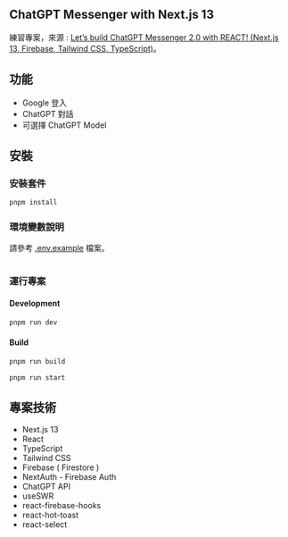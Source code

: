 ## ChatGPT Messenger with Next.js 13

練習專案，來源 : [Let’s build ChatGPT Messenger 2.0 with REACT! (Next.js 13, Firebase, Tailwind CSS, TypeScript)](https://www.youtube.com/watch?v=V6Hq_EX2LLM)。

## 功能

- Google 登入
- ChatGPT 對話
- 可選擇 ChatGPT Model

## 安裝

### 安裝套件

```bash
pnpm install
```

### 環境變數說明

請參考 [.env.example]() 檔案。

```env

```

### 運行專案

#### Development
```bash
pnpm run dev
```

#### Build
```bash
pnpm run build
```
```bash
pnpm run start
```


## 專案技術

- Next.js 13
- React
- TypeScript
- Tailwind CSS
- Firebase ( Firestore )
- NextAuth - Firebase Auth
- ChatGPT API
- useSWR
- react-firebase-hooks
- react-hot-toast
- react-select
